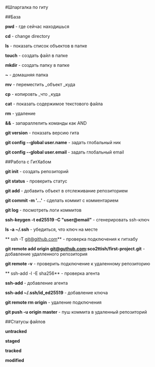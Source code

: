 #Шпаргалка по гиту

##База

**pwd** - где сейчас находишься

**cd** - change directory

**ls** - показать список объектов в папке

**touch** - создать файл в папке

**mkdir** - создать папку в папке

**~** - домашняя папка

**mv** - переместить _объект _куда

**cp** - копировть _что _куда

**cat** - показать содержимое текстового файла

**rm** - удаление

**&&** - запараллелить команды как AND

**git version** - показать версию гита

**git config --global user.name** - задать глобальный ник

**git config --global user.email** - задать глобальный email

##Работа с ГитХабом

**git init** - создать репозиторий

**git status** - проверить статус

**git add** - добавить объект в отслеживание репозиторием

**git commit -m '...'** - сделать коммит с комментарием

**git log** - посмотреть логи коммитов

**ssh-keygen -t ed25519 -C "user@email"** - сгенерировать ssh-ключ

**ls -a ~/.ssh** - убедиться, что ключ на месте

** ssh -T git@github.com** - проверка подключения к гитхабу

**git remote add origin git@guthub.com:sco2ttish/first-project.git** - добавление удалленного репозитория

**git remote -v** - проверить подключение к удаленному репозиторию

** ssh-add -l -E sha256** - проверка агента

**ssh-add** - добавление агента

**ssh-add ~/.ssh/id_ed25519** - добавление ключа

**git remote rm origin** - удаление подключения

**git push -u origin master** - пуш коммита в удаленный репозиторий

##Статусы файлов

**untracked**

**staged**

**tracked**

**modified**